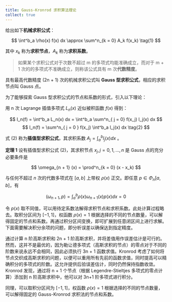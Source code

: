 ```yaml
---
title: Gauss-Kronrod 求积算法理论
collect: true
---
```


给出如下**机械求积公式**：

$$
\int^b_a \rho(x) f(x) dx \approx \sum^n_{k = 0} A_k f(x_k) \tag{1}
$$

其中 $x_k$ 称为**求积节点**，$A_k$ 称为**求积系数**。

> 如果某个求积公式对于次数不超过 m 的多项式均能准确成立，而对于 m + 1 次的的多项式不准确成立，则称该公式具有 m 次**代数精度**。


具有最高代数精度 (2n + 1) 次的机械求积公式叫 **Gauss 型求积公式**，相应的求积节点叫 Gauss 点。

为了能够探索 Gauss 型求积公式的节点和系数的形式，引入以下理论：

用 n 次 Lagrange 插值多项式 $L_n(x)$ 近似被积函数 $f(x)$ 得到：

$$
I_n(f) = \int^b_a L_n(x) dx = \int^b_a \sum^n_{ j = 0} f(x_j) l_j(x) dx
$$
$$
I_n(f) = \sum^n_{ j = 0 } f(x_j) \int^b_a l_j(x) dx \tag{2}
$$

式 $(2)$ 称为**插值型求积公式**，其求积系数 $A_j = \int^b_a l_j(x) dx$ 。

**定理 1** 
设有插值型求积公式 $(2)$，其求积节点 $x_j, j = 0, 1, ..., n$ 是 Gauss 点的充分必要条件是

$$
\omega_{n + 1} (x) = \prod^n_{k = 0} (x - x_k)
$$

与任何不超过 $n$ 次的代数多项式在 $[a, b]$ 上带权 $\rho(x)$ 正交。即任意 $p \in \Phi_n[a, b]$，有

$$
(\omega_{n + 1} , p) = \int^b_a \rho(x) \omega_{n + 1}(x) p(x) dx = 0
$$

令 $p(x)$ 取不同值，可以用待定系数法解得求积节点和求积系数。此处计算过程略去。取积分区间为 $[-1, 1]$，权函数 $\rho(x)=1$ 根据选择的不同的节点数量，可以解得固定的节点和系数。再通过积分区间变换，即可扩展到任意闭区间上进行求解。下面需要解决积分余项的问题，即分析误差以确保达到指定精度。

通过计算 n 阶高斯求积和 2n + 1 阶高斯求积，并将差值用作误差估计是可行的。然而，这并不是最优的，因为勒让德多项式（高斯求积的节点）的零点对于不同的阶数来说永远不会相同，因此必须执行 3n + 1 函数求值。Kronrod 考虑了如何将节点交织成高斯求积的问题，以便可以重用所有先前的函数求值，同时提高可以精确积分的多项式的阶数。这允许提供后验误差估计，同时仍然保持指数收敛。Kronrod 发现，通过将 n + 1 个节点（根据 Legendre-Stieltjes 多项式的零点计算）添加到 n 阶高斯求积中，他可以对 3n+1 阶多项式进行积分。 

同理，可以取积分区间为 $[-1, 1]$，权函数 $\rho(x)=1$ 根据选择的不同的节点数量，可以解得固定的 Gauss-Kronrod 求积法的节点和系数。
